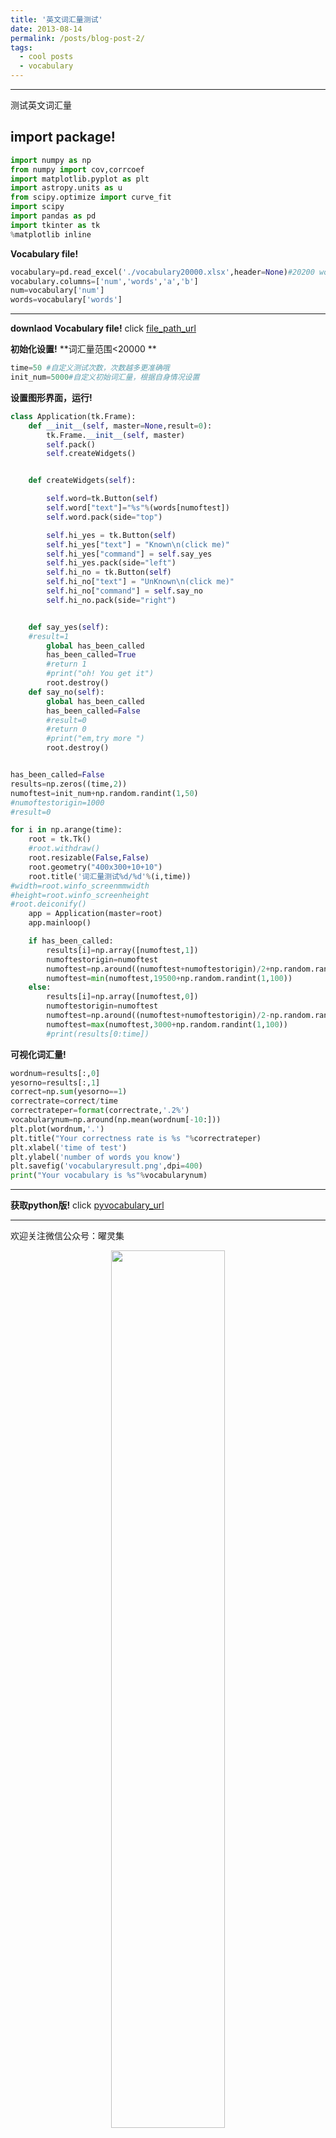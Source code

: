 ```yaml
---
title: '英文词汇量测试'
date: 2013-08-14
permalink: /posts/blog-post-2/
tags:
  - cool posts
  - vocabulary
---
```


-----
测试英文词汇量

**import package!**
-----
```python
import numpy as np
from numpy import cov,corrcoef
import matplotlib.pyplot as plt
import astropy.units as u
from scipy.optimize import curve_fit
import scipy
import pandas as pd
import tkinter as tk
%matplotlib inline
```

**Vocabulary file!**
```python
vocabulary=pd.read_excel('./vocabulary20000.xlsx',header=None)#20200 words in vocabulary
vocabulary.columns=['num','words','a','b']
num=vocabulary['num']
words=vocabulary['words']
```
-----
**downlaod Vocabulary file!**
click [file_path_url]('https://github.com/brettlv/brettlv.github.io/blob/master/pythoncode/littlecode_test/vocabulary20000.xlsx')

**初始化设置!**
**词汇量范围<20000 **
```python
time=50 #自定义测试次数，次数越多更准确哦
init_num=5000#自定义初始词汇量，根据自身情况设置
```

**设置图形界面，运行!**
```python
class Application(tk.Frame):
    def __init__(self, master=None,result=0):
        tk.Frame.__init__(self, master)
        self.pack()
        self.createWidgets()


    def createWidgets(self):

        self.word=tk.Button(self)
        self.word["text"]="%s"%(words[numoftest])
        self.word.pack(side="top")

        self.hi_yes = tk.Button(self)
        self.hi_yes["text"] = "Known\n(click me)"
        self.hi_yes["command"] = self.say_yes
        self.hi_yes.pack(side="left")
        self.hi_no = tk.Button(self)
        self.hi_no["text"] = "UnKnown\n(click me)"
        self.hi_no["command"] = self.say_no
        self.hi_no.pack(side="right")


    def say_yes(self):
    #result=1
        global has_been_called
        has_been_called=True
        #return 1
        #print("oh! You get it")
        root.destroy()
    def say_no(self):
        global has_been_called
        has_been_called=False
        #result=0
        #return 0
        #print("em,try more ")
        root.destroy()


has_been_called=False
results=np.zeros((time,2))
numoftest=init_num+np.random.randint(1,50)
#numoftestorigin=1000
#result=0

for i in np.arange(time):
    root = tk.Tk()
    #root.withdraw()
    root.resizable(False,False)
    root.geometry("400x300+10+10")
    root.title('词汇量测试%d/%d'%(i,time))
#width=root.winfo_screenmmwidth
#height=root.winfo_screenheight
#root.deiconify()
    app = Application(master=root)
    app.mainloop()

    if has_been_called:
        results[i]=np.array([numoftest,1])
        numoftestorigin=numoftest
        numoftest=np.around((numoftest+numoftestorigin)/2+np.random.randint(10,100)*np.random.randint(1,10)+np.random.randint(10,50))
        numoftest=min(numoftest,19500+np.random.randint(1,100))
    else:
        results[i]=np.array([numoftest,0])
        numoftestorigin=numoftest
        numoftest=np.around((numoftest+numoftestorigin)/2-np.random.randint(10,100)*np.random.randint(1,10)-np.random.randint(10,50))
        numoftest=max(numoftest,3000+np.random.randint(1,100))
        #print(results[0:time])

```

**可视化词汇量!**
```python
wordnum=results[:,0]
yesorno=results[:,1]
correct=np.sum(yesorno==1)
correctrate=correct/time
correctrateper=format(correctrate,'.2%')
vocabularynum=np.around(np.mean(wordnum[-10:]))
plt.plot(wordnum,'.')
plt.title("Your correctness rate is %s "%correctrateper)
plt.xlabel('time of test')
plt.ylabel('number of words you know')
plt.savefig('vocabularyresult.png',dpi=400)
print("Your vocabulary is %s"%vocabularynum)
```

-----
**获取python版!**
click [pyvocabulary_url](https://github.com/brettlv/brettlv.github.io/blob/master/pythoncode/littlecode_test/pyvocabulary.py)

-----

欢迎关注微信公众号：曜灵集
<center class="half">
<img src="../../images/wxgzhsys.png"  width="60%">
</center>

-----
